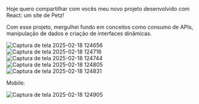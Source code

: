 Hoje quero compartilhar com vocês meu novo projeto desenvolvido com React: um site de Petz!

Com esse projeto, mergulhei fundo em conceitos como consumo de APIs, manipulação de dados e criação de interfaces dinâmicas.

![Captura de tela 2025-02-18 124656](https://github.com/user-attachments/assets/c3a7137f-2b70-44a4-a1e9-7dedcfde7f99)
![Captura de tela 2025-02-18 124716](https://github.com/user-attachments/assets/fade999c-872b-4535-92a2-9c27cc71bfd8)
![Captura de tela 2025-02-18 124744](https://github.com/user-attachments/assets/6d6c9f3f-1969-43cc-ba8d-6c235f4a3391)
![Captura de tela 2025-02-18 124805](https://github.com/user-attachments/assets/7139e8d5-b91e-4524-88a3-890a248054e5)
![Captura de tela 2025-02-18 124831](https://github.com/user-attachments/assets/806d590e-01bb-42ba-af5c-7414a019d880)

Mobile:

![Captura de tela 2025-02-18 124905](https://github.com/user-attachments/assets/4ce6aab6-8f6c-455a-8e6d-abf2ee6261b9)
